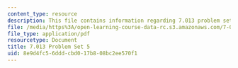 ```yaml
---
content_type: resource
description: This file contains information regarding 7.013 problem set 5.
file: /media/https%3A/open-learning-course-data-rc.s3.amazonaws.com/7-013-introductory-biology-spring-2013/8e9d4fc56dddcbd017b808bc2ee570f1_MIT7_013S13_Pset_5.pdf
file_type: application/pdf
resourcetype: Document
title: 7.013 Problem Set 5
uid: 8e9d4fc5-6ddd-cbd0-17b8-08bc2ee570f1
---
```

